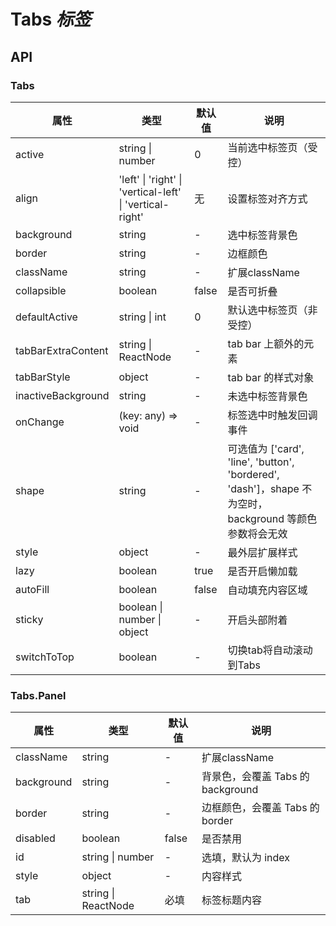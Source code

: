# Tabs *标签*

<example />

## API

### Tabs

| 属性 | 类型 | 默认值 | 说明 |
| --- | --- | --- | --- |
| active | string \| number | 0 | 当前选中标签页（受控） |
| align | 'left' \| 'right' \| 'vertical-left' \| 'vertical-right' | 无 | 设置标签对齐方式 |
| background | string | - | 选中标签背景色 |
| border | string | - | 边框颜色 |
| className | string | - | 扩展className |
| collapsible | boolean | false | 是否可折叠 |
| defaultActive | string \| int | 0 | 默认选中标签页（非受控） |
| tabBarExtraContent | string \| ReactNode | - | tab bar 上额外的元素 |
| tabBarStyle | object | - | tab bar 的样式对象 |
| inactiveBackground | string | - | 未选中标签背景色 |
| onChange | (key: any) => void  | - | 标签选中时触发回调事件 |
| shape | string | - | 可选值为 \['card', 'line', 'button', 'bordered', 'dash'\]，shape 不为空时，background 等颜色参数将会无效 |
| style | object | - | 最外层扩展样式 |
| lazy | boolean | true | 是否开启懒加载 |
| autoFill | boolean | false | 自动填充内容区域 |
| sticky | boolean \| number \| object | - | 开启头部附着 |
| switchToTop | boolean | - | 切换tab将自动滚动到Tabs |

### Tabs.Panel

| 属性 | 类型 | 默认值 | 说明 |
| --- | --- | --- | --- |
| className | string | - | 扩展className |
| background | string | - | 背景色，会覆盖 Tabs 的background |
| border | string | - | 边框颜色，会覆盖 Tabs 的border |
| disabled | boolean | false | 是否禁用 |
| id | string \| number | - | 选填，默认为 index |
| style | object | - | 内容样式 |
| tab | string \| ReactNode | 必填 | 标签标题内容 |
